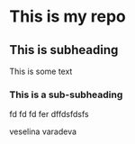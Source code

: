 # This is my repo
## This is subheading
This is some text
### This is a sub-subheading
fd
fd
fd
fer
dffdsfdsfs

veselina varadeva


















































































































































































































































































































































































































































































































































































































































































































































































































































































































































































































































































































































































































































































































































































































































































































































































































































































































































































































































































































































































































































































































































































































































































































































